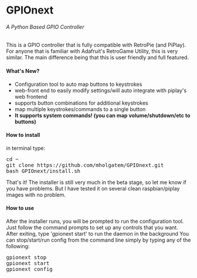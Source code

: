 <h1>GPIOnext</h1>
<h6>A Python Based GPIO Controller</h6>This is a GPIO controller that is fully compatible with RetroPie (and PiPlay). For anyone that is familiar with Adafruit's RetroGame Utility, this is very similar. The main difference being that this is user friendly and full featured.
<h4>What's New?</h4>
<ul><li>Configuration tool to auto map buttons to keystrokes</li>
<li>web-front end to easily modify settings/will auto integrate with piplay's web frontend</li>
<li>supports button combinations for additional keystrokes</li>
<li>map multiple keystrokes/commands to a single button</li>
<li><b>It supports system commands! (you can map volume/shutdown/etc to buttons)</b></li>
</ul>
<h4>How to install</h4>in terminal type:
<pre>cd ~
git clone https://github.com/mholgatem/GPIOnext.git
bash GPIOnext/install.sh</pre>
That's it! The installer is still very much in the beta stage, so let me know if you have problems. But I have tested it on several clean raspbian/piplay images with no problem.

<h4>How to use</h4> After the installer runs, you will be prompted to run the configuration tool. Just follow the command prompts to set up any controls that you want. After exiting, type 'gpionext start' to run the daemon in the background
You can stop/start/run config from the command line simply by typing any of the following:
<pre>gpionext stop
gpionext start
gpionext config</pre>
